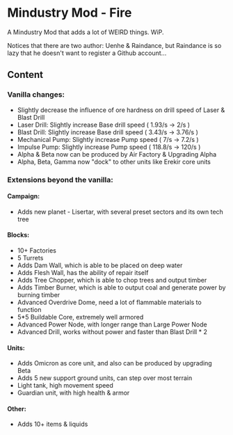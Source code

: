 # Mindustry Mod - Fire
A Mindustry Mod that adds a lot of WEIRD things. WiP.

Notices that there are two author: Uenhe & Raindance, but Raindance is so lazy that he doesn't want to register a Github account...

## Content

### Vanilla changes:

- Slightly decrease the influence of ore hardness on drill speed of Laser & Blast Drill
- Laser Drill: Slightly increase Base drill speed ( 1.93/s -> 2/s )
- Blast Drill: Slightly increase Base drill speed ( 3.43/s -> 3.76/s )
- Mechanical Pump: Slightly increase Pump speed ( 7/s -> 7.2/s )
- Impulse Pump: Slightly increase Pump speed ( 118.8/s -> 120/s )
- Alpha & Beta now can be produced by Air Factory & Upgrading Alpha
- Alpha, Beta, Gamma now "dock" to other units like Erekir core units

### Extensions beyond the vanilla:

#### Campaign:

- Adds new planet - Lisertar, with several preset sectors and its own tech tree

#### Blocks:

- 10+ Factories
- 5 Turrets
- Adds Dam Wall, which is able to be placed on deep water
- Adds Flesh Wall, has the ability of repair itself
- Adds Tree Chopper, which is able to chop trees and output timber
- Adds Timber Burner, which is able to output coal and generate power by burning timber
- Advanced Overdrive Dome, need a lot of flammable materials to function
- 5*5 Buildable Core, extremely well armored
- Advanced Power Node, with longer range than Large Power Node
- Advanced Drill, works without power and faster than Blast Drill * 2

#### Units:
- Adds Omicron as core unit, and also can be produced by upgrading Beta
- Adds 5 new support ground units, can step over most terrain
- Light tank, high movement speed
- Guardian unit, with high health & armor

#### Other:
- Adds 10+ items & liquids
